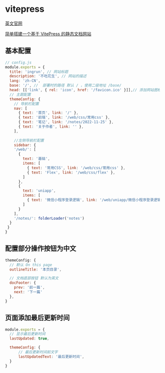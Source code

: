 # vitepress

[英文官网](https://vitepress.vuejs.org/)

[简单搭建一个基于 VitePress 的静态文档网站](https://juejin.cn/post/7050465305620906015/)


## 基本配置
```js
// config.js
module.exports = {
  title: 'ingrun', // 网站标题
  description: '不吃花生', // 网站的描述
  lang: 'zh-CN',
  base: '/', //  部署时的路径 默认 / ，使用二级地址 /base/
  head: [['link', { rel: 'icon', href: '/favicon.ico' }]],// 添加网站图标
  // 主题配置
  themeConfig: {
    // 导航栏配置
    nav: [
      { text: '首页', link: '/' },
      { text: '前端', link: '/web/css/常用css' },
      { text: '笔记', link: '/notes/2022-11-25' },
      { text: '关于作者', link: '' },
    ],
    
    //左侧导航栏配置
    sidebar: {
    '/web/': [
      {
        text: '基础',
        items: [
          { text: '常用CSS', link: '/web/css/常用css' },
          { text: 'Flex', link: '/web/css/flex' },
        ]
      },
      {
        text: 'uniapp',
        items: [
          { text: '微信小程序登录逻辑', link: '/web/uniapp/微信小程序登录逻辑' },
        ]
      }
    ],
    '/notes/': folderLoader('notes')
  }
 }
}


```


## 配置部分操作按钮为中文

```js
themeConfig: {
  // 默认 On this page
  outlineTitle: '本页目录',

  // 文档底部按钮 默认为英文
  docFooter: {
    prev: '前一篇',
    next: '下一篇'
  },
}
```


## 页面添加最后更新时间

```js
module.exports = {
  // 显示最后更新时间
  lastUpdated: true,

  themeConfig: {
      // 最后更新时间前文字
      lastUpdatedText: '最后更新时间',
  }
}

```